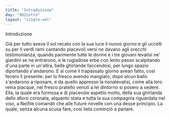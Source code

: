 ```yaml
---
title: "Introduzione"
day: "d02intro"
layout: "single-xml"
---
```

<div id="d02intro" type="introduction" who="author">
<head>Introduzione</head>
<p>
<milestone id="p02980002"/>Già per tutto aveva il sol recato con la sua luce il nuovo giorno e gli uccelli su per li verdi rami cantando piacevoli versi ne davano agli orecchi testimonianza, quando parimente tutte le donne e i tre giovani levatisi ne' 
          <name placeref="giardini-i02" type="place">giardini</name> se ne entrarono, e le rugiadose erbe con lento passo scalpitando d'una parte in un'altra, belle ghirlande faccendosi, per lungo spazio diportando s'andarono. 
          <milestone id="p02980003"/>E sí come il trapassato giorno avean fatto, cosí fecero il presente: per lo fresco avendo mangiato, dopo alcun ballo s'andarono a riposare, e da quello appresso la 
          <time value="oranona-02intro">nona</time>levatisi, come alla loro 
          <name persref="filomena" type="person">reina</name> piacque, nel fresco 
          <name placeref="pratello-i02" type="place">pratello</name> venuti a lei dintorno si posero a sedere. 
          <milestone id="p02980004"/>Ella, la quale era formosa e di piacevole aspetto molto, della sua ghirlanda dello alloro coronata, alquanto stata e tutta la sua compagnia riguardata nel viso, a 
          <name persref="neifile" type="person">Neifile</name> comandò che alle future novelle con una desse principio. La quale, senza alcuna scusa fare, cosí lieta cominciò a parlare.</p>
</div>